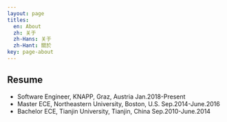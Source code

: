```yaml
---
layout: page
titles:
  en: About
  zh: 关于
  zh-Hans: 关于
  zh-Hant: 關於
key: page-about
---
```



<!-- {% highlight    %}
Hello/Halo/你好，this is my blog! :earth_asia: :earth_africa: :earth_americas:
{% endhighlight %} -->

## Resume

- Software Engineer, KNAPP, Graz, Austria                                             Jan.2018-Present
- Master ECE, Northeastern University, Boston, U.S.                                 Sep.2014-June.2016
- Bachelor ECE, Tianjin University, Tianjin, China                                  Sep.2010-June.2014
